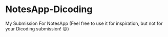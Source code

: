 # NotesApp-Dicoding
My Submission For NotesApp (Feel free to use it for inspiration, but not for your Dicoding submission! 😊)
